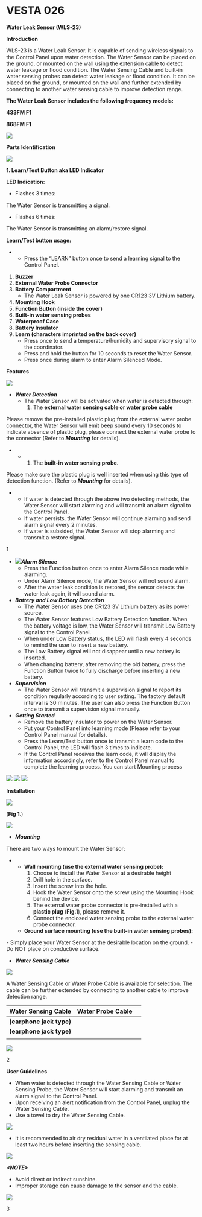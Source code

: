 # VESTA 026

**Water Leak Sensor (WLS-23)**

**Introduction**

WLS-23 is a Water Leak Sensor. It is capable of sending wireless signals to the Control Panel upon water detection. The Water Sensor can be placed on the ground, or mounted on the wall using the extension cable to detect water leakage or flood condition. The Water Sensing Cable and built-in water sensing probes can detect water leakage or flood condition. It can be placed on the ground, or mounted on the wall and further extended by connecting to another water sensing cable to improve detection range.

**The Water Leak Sensor includes the following frequency models:**

**433FM F1**

**868FM F1**

![](<.gitbook/assets/0 (28).jpeg>)

**Parts Identification**

![](<.gitbook/assets/1 (23).jpeg>)

**1. Learn/Test Button aka LED Indicator**

**LED Indication:**

* Flashes 3 times:

The Water Sensor is transmitting a signal.

* Flashes 6 times:

The Water Sensor is transmitting an alarm/restore signal.

**Learn/Test button usage:**

*
  * Press the “LEARN” button once to send a learning signal to the Control Panel.

1. **Buzzer**
2. **External Water Probe Connector**
3. **Battery Compartment**
   * The Water Leak Sensor is powered by one CR123 3V Lithium battery.
4. **Mounting Hook**
5. **Function Button (inside the cover)**
6. **Built-in water sensing probes**
7. **Waterproof Case**
8. **Battery Insulator**
9. **Learn (characters imprinted on the back cover)**
   * Press once to send a temperature/humidity and supervisory signal to the coordinator.
   * Press and hold the button for 10 seconds to reset the Water Sensor.
   * Press once during alarm to enter Alarm Silenced Mode.

**Features**

![](<.gitbook/assets/2 (38).png>)

* _**Water Detection**_
  * The Water Sensor will be activated when water is detected through:
    1. The **external water sensing cable or water probe cable**

Please remove the pre-installed plastic plug from the external water probe connector, the Water Sensor will emit beep sound every 10 seconds to indicate absence of plastic plug, please connect the external water probe to the connector (Refer to _**Mounting**_ for details).

*
  *
    1. The **built-in water sensing probe**.

Please make sure the plastic plug is well inserted when using this type of detection function. (Refer to _**Mounting**_ for details).

*
  * If water is detected through the above two detecting methods, the Water Sensor will start alarming and will transmit an alarm signal to the Control Panel.
  * If water persists, the Water Sensor will continue alarming and send alarm signal every 2 minutes.
  * If water is subsided, the Water Sensor will stop alarming and transmit a restore signal.

1

* ![](<.gitbook/assets/3 (35).png>)_**Alarm Silence**_
  * Press the Function button once to enter Alarm Silence mode while alarming.
  * Under Alarm Silence mode, the Water Sensor will not sound alarm.
  * After the water leak condition is restored, the sensor detects the water leak again, it will sound alarm.
* _**Battery and Low Battery Detection**_
  * The Water Sensor uses one CR123 3V Lithium battery as its power source.
  * The Water Sensor features Low Battery Detection function. When the battery voltage is low, the Water Sensor will transmit Low Battery signal to the Control Panel.
  * When under Low Battery status, the LED will flash every 4 seconds to remind the user to insert a new battery.
  * The Low Battery signal will not disappear until a new battery is inserted.
  * When changing battery, after removing the old battery, press the Function Button twice to fully discharge before inserting a new battery.
* _**Supervision**_
  * The Water Sensor will transmit a supervision signal to report its condition regularly according to user setting. The factory default interval is 30 minutes. The user can also press the Function Button once to transmit a supervision signal manually.
* _**Getting Started**_
  * Remove the battery insulator to power on the Water Sensor.
  * Put your Control Panel into learning mode (Please refer to your Control Panel manual for details).
  * Press the Learn/Test button once to transmit a learn code to the Control Panel, the LED will flash 3 times to indicate.
  * If the Control Panel receives the learn code, it will display the information accordingly, refer to the Control Panel manual to complete the learning process. You can start Mounting process

![](<.gitbook/assets/4 (20).jpeg>) ![](<.gitbook/assets/5 (28).png>) ![](<.gitbook/assets/6 (18).jpeg>)

**Installation**

![](<.gitbook/assets/7 (18).jpeg>)

(**Fig 1**.)

![](<.gitbook/assets/8 (17).png>)

* _**Mounting**_

There are two ways to mount the Water Sensor:

*
  * **Wall mounting (use the external water sensing probe):**
    1. Choose to install the Water Sensor at a desirable height
    2. Drill hole in the surface.
    3. Insert the screw into the hole.
    4. Hook the Water Sensor onto the screw using the Mounting Hook behind the device.
    5. The external water probe connector is pre-installed with a **plastic plug** (**Fig.1**), please remove it.
    6. Connect the enclosed water sensing probe to the external water probe connector.
  * **Ground surface mounting (use the built-in water sensing probes):**

\- Simply place your Water Sensor at the desirable location on the ground. - Do NOT place on conductive surface.

* _**Water Sensing Cable**_

![](<.gitbook/assets/9 (8).jpeg>)

A Water Sensing Cable or Water Probe Cable is available for selection. The cable can be further extended by connecting to another cable to improve detection range.

| **Water Sensing Cable**  | **Water Probe Cable** |   |
| ------------------------ | --------------------- | - |
| **(earphone jack type)** |                       |   |
| **(earphone jack type)** |                       |   |
|                          |                       |   |

![](<.gitbook/assets/10 (16).png>)

2

**User Guidelines**

* When water is detected through the Water Sensing Cable or Water Sensing Probe, the Water Sensor will start alarming and transmit an alarm signal to the Control Panel.
* Upon receiving an alert notification from the Control Panel, unplug the Water Sensing Cable.
* Use a towel to dry the Water Sensing Cable.

![](<.gitbook/assets/11 (14).jpeg>)

* It is recommended to air dry residual water in a ventilated place for at least two hours before inserting the sensing cable.

![](<.gitbook/assets/12 (16).png>)

_**\<NOTE>**_

* Avoid direct or indirect sunshine.
* Improper storage can cause damage to the sensor and the cable.

![](<.gitbook/assets/13 (8).jpeg>)

3
